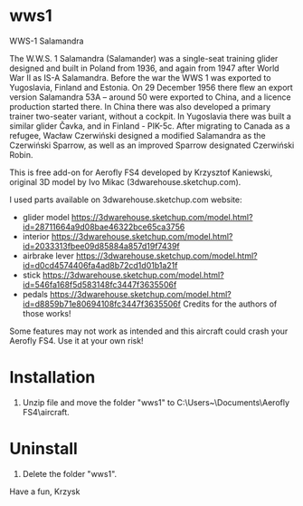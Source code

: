 # wws1
WWS-1 Salamandra

The W.W.S. 1 Salamandra (Salamander) was a single-seat training glider designed and built in Poland from 1936, and again from 1947 after World War II as IS-A Salamandra. Before the war the WWS 1 was exported to Yugoslavia, Finland and Estonia. On 29 December 1956 there flew an export version Salamandra 53A – around 50 were exported to China, and a licence production started there. In China there was also developed a primary trainer two-seater variant, without a cockpit. In Yugoslavia there was built a similar glider Čavka, and in Finland - PIK-5c. After migrating to Canada as a refugee, Wacław Czerwiński designed a modified Salamandra as the Czerwiński Sparrow, as well as an improved Sparrow designated Czerwiński Robin.

This is free add-on for Aerofly FS4 developed by Krzysztof Kaniewski, original 3D model by Ivo Mikac (3dwarehouse.sketchup.com).

I used parts available on 3dwarehouse.sketchup.com website:
- glider model 	https://3dwarehouse.sketchup.com/model.html?id=28711664a9d08bae46322bce65ca3756
- interior  	https://3dwarehouse.sketchup.com/model.html?id=2033313fbee09d85884a857d19f7439f
- airbrake lever https://3dwarehouse.sketchup.com/model.html?id=d0cd4574406fa4ad8b72cd1d01b1a21f
- stick 	https://3dwarehouse.sketchup.com/model.html?id=546fa168f5d583148fc3447f3635506f
- pedals 	https://3dwarehouse.sketchup.com/model.html?id=d8859b71e80694108fc3447f3635506f
Credits for the authors of those works!
 
 Some features may not work as intended and this aircraft could crash your Aerofly FS4. 
 Use it at your own risk!


Installation
============

1. Unzip file and move the folder "wws1" to C:\Users\~\Documents\Aerofly FS4\aircraft.

Uninstall
=========

1. Delete the folder "wws1".


Have a fun,
Krzysk	